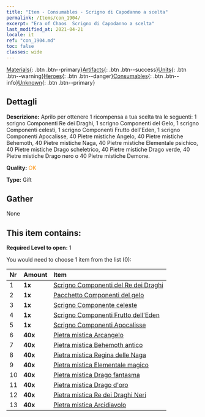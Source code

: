 ```yaml
---
title: "Item - Consumables - Scrigno di Capodanno a scelta"
permalink: /Items/con_1904/
excerpt: "Era of Chaos  Scrigno di Capodanno a scelta"
last_modified_at: 2021-04-21
locale: it
ref: "con_1904.md"
toc: false
classes: wide
---
```

 [Materials](/it/Items/){: .btn .btn--primary}[Artifacts](/it/Items/Artifacts/){: .btn .btn--success}[Units](/it/Items/Units/){: .btn .btn--warning}[Heroes](/it/Items/Heroes/){: .btn .btn--danger}[Consumables](/it/Items/Consumables/){: .btn .btn--info}[Unknown](/it/Items/Unknown/){: .btn .btn--primary}

## Dettagli
 **Descrizione:** Aprilo per ottenere 1 ricompensa a tua scelta tra le seguenti: 1 scrigno Componenti Re dei Draghi, 1 scrigno Componenti del Gelo, 1 scrigno Componenti celesti, 1 scrigno Componenti Frutto dell'Eden, 1 scrigno Componenti Apocalisse, 40 Pietre mistiche Angelo, 40 Pietre mistiche Behemoth, 40 Pietre mistiche Naga, 40 Pietre mistiche Elementale psichico, 40 Pietre mistiche Drago scheletrico, 40 Pietre mistiche Drago verde, 40 Pietre mistiche Drago nero o 40 Pietre mistiche Demone.

 **Quality:** <span style="color: #FF8C00">OK</span>

 **Type:** Gift

## Gather

  None

## This item contains:

 **Required Level to open:** 1

 You would need to choose 1 item from the list (0):

  | Nr | Amount |     Item    |
  |:---|:-------|:------------|
  | 1 |  **1x** | [Scrigno Componenti del Re dei Draghi](/it/Items/con_1348/) |  | 
  | 2 |  **1x** | [Pacchetto Componenti del gelo](/it/Items/con_1352/) |  | 
  | 3 |  **1x** | [Scrigno Componente celeste](/it/Items/con_1354/) |  | 
  | 4 |  **1x** | [Scrigno Componenti Frutto dell'Eden](/it/Items/con_1864/) |  | 
  | 5 |  **1x** | [Scrigno Componenti Apocalisse](/it/Items/con_1360/) |  | 
  | 6 |  **40x** | [Pietra mistica Arcangelo](/it/Items/unt_288/) |  | 
  | 7 |  **40x** | [Pietra mistica Behemoth antico](/it/Items/unt_311/) |  | 
  | 8 |  **40x** | [Pietra mistica Regina delle Naga](/it/Items/unt_325/) |  | 
  | 9 |  **40x** | [Pietra mistica Elementale magico](/it/Items/unt_347/) |  | 
  | 10 |  **40x** | [Pietra mistica Drago fantasma](/it/Items/unt_303/) |  | 
  | 11 |  **40x** | [Pietra mistica Drago d'oro](/it/Items/unt_295/) |  | 
  | 12 |  **40x** | [Pietra mistica Re dei Draghi Neri](/it/Items/unt_334/) |  | 
  | 13 |  **40x** | [Pietra mistica Arcidiavolo](/it/Items/unt_318/) |  | 
